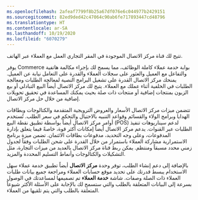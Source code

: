 ```yaml
---
ms.openlocfilehash: 2afeaf7799f8b25a67df076e6c044977b2429151
ms.sourcegitcommit: 82ed9ded42c47064c90ab6fe717893447cd48796
ms.translationtype: HT
ms.contentlocale: ar-SA
ms.lasthandoff: 10/19/2020
ms.locfileid: "6070279"
---
```

تتيح لك قناة مركز الاتصال الموجودة في المقر التجاري العمل مع العملاء عبر الهاتف. 

يوفر Commerce بوابة خدمة عملاء كاملة الوظائف، مما يسمح لك بإجراء مكالمة هاتفية والتفاعل مع العميل والعثور على سجلات العملاء والقدرة على التعامل نيابة عن العميل. يمنحك مركز الاتصال القدرة على تشغيل البرامج النصية لمعالجة الطلبات ومعالجة الطلبات في الخلفية أثناء عملك مع العملاء. يتيح لك مركز الاتصال أيضاً البيع التبادلي أو بيع الزبون بمنتجات إضافية أو منتجات ذات صلة بحيث يمكنك المساعدة في تحقيق تحويلات إضافية من خلال حل مركز الاتصال. 

تتضمن ميزات مركز الاتصال الأسعار والعروض الترويجية المتقدمة والكتالوجات وبطاقات الهدايا وبرامج الولاء والقسائم وقواعد التنبيه بالاحتيال والتحكم في سعر الطلب. تُستخدم أوامر مركز الاتصال أيضاً بواسطة تطبيق نقطة البيع (POS) لدعم سيناريوهات تنفيذ الطلبات عبر القنوات. يدعم مركز الاتصال أيضاً إمكانات أكثر قوة، خاصةً فيما يتعلق بإدارة المدفوعات، وعلى وجه التحديد، مدفوعات بطاقات الائتمان. تضمن ميزة برنامج الاستمرارية مشاركة العملاء باستمرار من خلال القدرة على شحن الطلبات وفقاً لجدول زمني محدد مسبقاً ومنتظم. يمكن ربط قناة مركز الاتصال بالعديد من ميزات التجارة، مثل التشكيلات والكتالوجات وأنماط التسليم المحددة والمزيد.

بالإضافة إلى دعم إنشاء الطلب، توفر وحدة **مركز الاتصال** أيضاً تطبيق خدمة عملاء سهل الاستخدام يبسط قدرتك على تحديد موقع حسابات العملاء ومراجعة جميع بيانات طلبات العملاء ذات الصلة وصفات. شاشة **خدمة العملاء** تم تصميمها لمساعدتك في الوصول بسرعة إلى البيانات المتعلقة بالطلب والتي ستسمح لك بالإجابة على الأسئلة الأكثر شيوعاً المتعلقة بالطلب والتي يتم تلقيها من العملاء.

